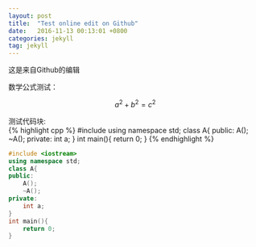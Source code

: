 ```yaml
---
layout: post
title:  "Test online edit on Github"
date:   2016-11-13 00:13:01 +0800
categories: jekyll
tag: jekyll
---
```


这是来自Github的编辑  

数学公式测试：

$$a^2 + b^2 = c^2$$

测试代码块:  
{% highlight cpp %}
#include <iostream>
using namespace std;
class A{
public:
	A();
	~A();
private:
	int a;
}
int main(){
	return 0;
}
{% endhighlight %}

```cpp
#include <iostream>
using namespace std;
class A{
public:
	A();
	~A();
private:
	int a;
}
int main(){
	return 0;
}
```